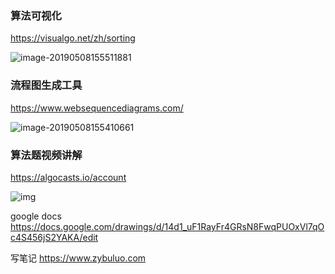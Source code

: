 ### 算法可视化
https://visualgo.net/zh/sorting

![image-20190508155511881](https://ws3.sinaimg.cn/large/006tNc79ly1g2typ6k9mfj31p50u0jzr.jpg)





### 流程图生成工具
https://www.websequencediagrams.com/



![image-20190508155410661](https://ws3.sinaimg.cn/large/006tNc79ly1g2tyo3zw67j31m80u0qh9.jpg)



### 算法题视频讲解
https://algocasts.io/account





![img](https://pic3.zhimg.com/50/v2-55bdaa0253026d20564c7da9f8c3dcff_hd.gif)





google docs
https://docs.google.com/drawings/d/14d1_uF1RayFr4GRsN8FwqPUOxVl7qOc4S456jS2YAKA/edit



写笔记
https://www.zybuluo.com